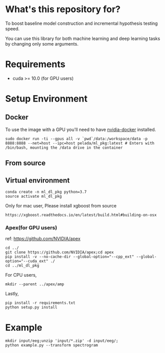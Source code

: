 # What's this repository for?
To boost baseline model construction and incremental hypothesis testing speed.

You can use this library for both machine learning and deep learning tasks by changing only some arguments.

# Requirements
- cuda >= 10.0 (for GPU users)

# Setup Environment

## Docker
To use the image with a GPU you'll need to have [nvidia-docker](https://github.com/NVIDIA/nvidia-docker) installed.
```
sudo docker run -ti --gpus all -v `pwd`/data:/workspace/data -p 8888:8888 --net=host --ipc=host pelada/ml_pkg:latest # Enters with /bin/bash, mounting the /data drive in the container
```

## From source
## Virtual environment
```
conda create -n ml_dl_pkg python=3.7
source activate ml_dl_pkg
```

Only for mac user, Please install xgboost from source
```
https://xgboost.readthedocs.io/en/latest/build.html#building-on-osx
```

### Apex(for GPU users)
ref: https://github.com/NVIDIA/apex
```
cd ../
git clone https://github.com/NVIDIA/apex;cd apex
pip install -v --no-cache-dir --global-option="--cpp_ext" --global-option="--cuda_ext" ./
cd ../ml_dl_pkg
```

For CPU users,
```
mkdir --parent ../apex/amp
```

Lastly,
```
pip install -r requirements.txt
python setup.py install
```

# Example
```
mkdir input/eeg;unzip 'input/*.zip' -d input/eeg/;
python example.py --transform spectrogram
```